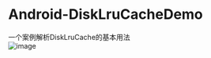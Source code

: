 # Android-DiskLruCacheDemo
一个案例解析DiskLruCache的基本用法          
![image](https://github.com/leoleohan/Android-DiskLruCacheDemo/blob/master/demo.gif )   
